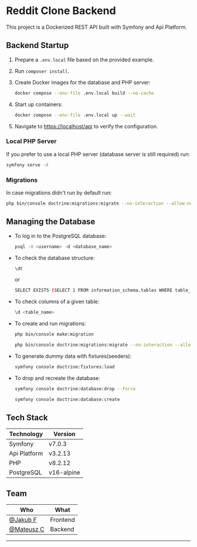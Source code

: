 # Reddit Clone Backend

This project is a Dockerized REST API built with Symfony and Api Platform.

## Backend Startup

1. Prepare a `.env.local` file based on the provided example.
2. Run `composer install`.
3. Create Docker images for the database and PHP server:

   ```sh
   docker compose --env-file .env.local build --no-cache
   ```

4. Start up containers:

   ```sh
   docker compose --env-file .env.local up --wait
   ```

5. Navigate to [https://localhost/api](https://localhost/api) to verify the configuration.

### Local PHP Server

If you prefer to use a local PHP server (database server is still required) run:

```sh
symfony serve -d
```

### Migrations

In case migrations didn't run by default run:

```sh
php bin/console doctrine:migrations:migrate --no-interaction --allow-no-migration
```

## Managing the Database

- To log in to the PostgreSQL database:

  ```sh
  psql -U <username> -d <database_name>
  ```

- To check the database structure:

  ```sh
  \dt
  ```
     or
  ```sh
  SELECT EXISTS (SELECT 1 FROM information_schema.tables WHERE table_schema = 'public' );
  ```

- To check columns of a given table:

  ```sh
  \d <table_name>
  ```

- To create and run migrations:

  ```sh
  php bin/console make:migration
  ```

  ```sh
  php bin/console doctrine:migrations:migrate --no-interaction --allow-no-migration
  ```

- To generate dummy data with fixtures(seeders):

  ```sh
  symfony console doctrine:fixtures:load
  ```

- To drop and recreate the database:

  ```sh
  symfony console doctrine:database:drop --force
  ```

  ```sh
  symfony console doctrine:database:create
  ```

## Tech Stack

| Technology   | Version   |
| ------------ | --------- |
| Symfony      | v7.0.3    |
| Api Platform | v3.2.13   |
| PHP          | v8.2.12   |
| PostgreSQL   | v16-alpine|

## Team

| Who                                         | What      |
| ------------------------------------------- | --------- |
| [@Jakub F](https://github.com/km385)        | Frontend  |
| [@Mateusz C](https://github.com/MateuszCzz) | Backend   |

---